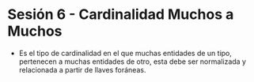 # Sesión 6 - Cardinalidad Muchos a Muchos

* Es el tipo de cardinalidad en el que muchas entidades de un tipo, pertenecen a muchas entidades de otro, esta debe ser normalizada y relacionada a partir de llaves foráneas.
